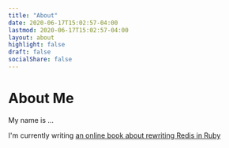 ```yaml
---
title: "About"
date: 2020-06-17T15:02:57-04:00
lastmod: 2020-06-17T15:02:57-04:00
layout: about
highlight: false
draft: false
socialShare: false
---
```


# About Me

My name is ...

I'm currently writing [an online book about rewriting Redis in Ruby](https://redis.pjam.me/)